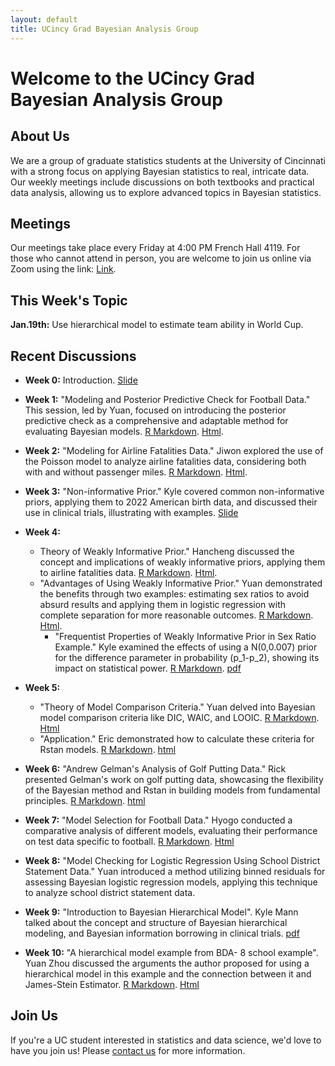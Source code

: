 ```yaml
---
layout: default
title: UCincy Grad Bayesian Analysis Group
---
```


# Welcome to the UCincy Grad Bayesian Analysis Group

## About Us
We are a group of graduate statistics students at the University of Cincinnati with a strong focus on applying Bayesian statistics to real, intricate data. Our weekly meetings include discussions on both textbooks and practical data analysis, allowing us to explore advanced topics in Bayesian statistics.

## Meetings

Our meetings take place every Friday at 4:00 PM French Hall 4119. For those who cannot attend in person, you are welcome to join us online via Zoom using the link: [Link](https://ucincinnati.zoom.us/j/6617187079).

## This Week's Topic

**Jan.19th:** Use hierarchical model to estimate team ability in World Cup.
  

## Recent Discussions

- **Week 0:** Introduction. [Slide](/meeting/week0/Bayesian_Reading_Group_Intro.pdf)

- **Week 1:** "Modeling and Posterior Predictive Check for Football Data." This session, led by Yuan, focused on introducing the posterior predictive check as a comprehensive and adaptable method for evaluating Bayesian models. [R Markdown](https://raw.githubusercontent.com/ucincy-grad-bayesian-group/meeting/main/week1/football_normal.Rmd). [Html](/meeting/week1/football_normal.html).

- **Week 2:** "Modeling for Airline Fatalities Data." Jiwon explored the use of the Poisson model to analyze airline fatalities data, considering both with and without passenger miles. [R Markdown](https://raw.githubusercontent.com/ucincy-grad-bayesian-group/meeting/main/week2/BDAanalysis.Rmd). [Html](/meeting/week2/BDAanalysis.html).

- **Week 3:**  "Non-informative Prior." Kyle covered common non-informative priors, applying them to 2022 American birth data, and discussed their use in clinical trials, illustrating with examples. [Slide](/meeting/week3/UninformativePriorDistribution.pdf)

- **Week 4:**
  - Theory of Weakly Informative Prior." Hancheng discussed the concept and implications of weakly informative priors, applying them to airline fatalities data. [R Markdown](https://raw.githubusercontent.com/ucincy-grad-bayesian-group/meeting/main/week4/poisson%20regression%20(Using%20Jiwon's%20data).Rmd). [Html](/meeting/week4/poisson-regression--Using-Jiwon-s-data-.html).
  - "Advantages of Using Weakly Informative Prior." Yuan demonstrated the benefits through two examples: estimating sex ratios to avoid absurd results and applying them in logistic regression with complete separation for more reasonable outcomes. [R Markdown](https://raw.githubusercontent.com/ucincy-grad-bayesian-group/meeting/main/week4/sex_ratio_example.Rmd). [Html](/meeting/week4/sex_ratio_example.html).
      - "Frequentist Properties of Weakly Informative Prior in Sex Ratio Example." Kyle examined the effects of using a N(0,0.007) prior for the difference parameter in probability \(p_1-p_2\), showing its impact on statistical power. [R Markdown](https://raw.githubusercontent.com/ucincy-grad-bayesian-group/meeting/main/week4/sex_ratio_example_km.Rmd). [pdf](/meeting/week4/SexRatios.pdf)

- **Week 5:**
  - "Theory of Model Comparison Criteria." Yuan delved into Bayesian model comparison criteria like DIC, WAIC, and LOOIC. [R Markdown](https://raw.githubusercontent.com/ucincy-grad-bayesian-group/meeting/main/week5/model_comparison.Rmd). [Html](/meeting/week5/model_comparison.html)
  - "Application." Eric demonstrated how to calculate these criteria for Rstan models. [R Markdown](https://raw.githubusercontent.com/ucincy-grad-bayesian-group/meeting/main/week5/Model_comp.Rmd). [html](/meeting/week5/Model_comp.html)

- **Week 6:** "Andrew Gelman's Analysis of Golf Putting Data." Rick presented Gelman's work on golf putting data, showcasing the flexibility of the Bayesian method and Rstan in building models from fundamental principles. [R Markdown](https://raw.githubusercontent.com/ucincy-grad-bayesian-group/meeting/main/week6/BDA_12.13.2023.Rmd.Rmd). [html](/meeting/week6/BDA_12.13.2023.html)

- **Week 7:** "Model Selection for Football Data." Hyogo conducted a comparative analysis of different models, evaluating their performance on test data specific to football. [R Markdown](https://raw.githubusercontent.com/ucincy-grad-bayesian-group/meeting/main/week7/Oct-27-BDA-Contents.Rmd). [Html](/meeting/week7/Oct-27-BDA-Contents.html)

- **Week 8:**  "Model Checking for Logistic Regression Using School District Statement Data." Yuan introduced a method utilizing binned residuals for assessing Bayesian logistic regression models, applying this technique to analyze school district statement data.

- **Week 9:** "Introduction to Bayesian Hierarchical Model". Kyle Mann talked about the concept and structure of Bayesian hierarchical modeling, and Bayesian information borrowing in clinical trials. [pdf](/meeting/week9/BayesianHierarchicalPresentation.pdf)

- **Week 10:** "A hierarchical model example from BDA- 8 school example". Yuan Zhou discussed the arguments the author proposed for using a hierarchical model in this example and the connection between it and James-Stein Estimator. [R Markdown](/meeting/main/week10/8-school.Rmd). [Html](/meeting/week10/8-school.html)

## Join Us
If you're a UC student interested in statistics and data science, we'd love to have you join us! Please [contact us](mailto:zhou3y4@mail.uc.edu) for more information.


